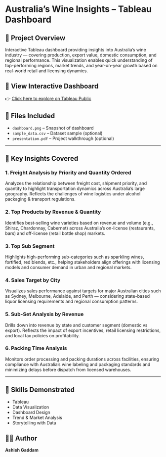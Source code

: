 # Australia’s Wine Insights – Tableau Dashboard

## 🍷 Project Overview
Interactive Tableau dashboard providing insights into Australia’s wine industry — covering production, export value, domestic consumption, and regional performance. This visualization enables quick understanding of top-performing regions, market trends, and year-on-year growth based on real-world retail and licensing dynamics.

## 🔗 View Interactive Dashboard
👉 [Click here to explore on Tableau Public](https://public.tableau.com/views/AustraliasWineInsightsDashboard_17551786639340/AustraliasWineInsightsDashboard?:language=en-US&:sid=&:redirect=auth&:display_count=n&:origin=viz_share_link)


## 📁 Files Included
- `dashboard.png` – Snapshot of dashboard  
- `sample_data.csv` – Dataset sample (optional)  
- `presentation.pdf` – Project walkthrough (optional)  

---

## 📌 Key Insights Covered

### 1. Freight Analysis by Priority and Quantity Ordered
Analyzes the relationship between freight cost, shipment priority, and quantity to highlight transportation dynamics across Australia’s large geography. Reflects the challenges of wine logistics under alcohol packaging & transport regulations.

### 2. Top Products by Revenue & Quantity
Identifies best-selling wine varieties based on revenue and volume (e.g., Shiraz, Chardonnay, Cabernet) across Australia’s on-license (restaurants, bars) and off-license (retail bottle shop) markets.

### 3. Top Sub Segment
Highlights high-performing sub-categories such as sparkling wines, fortified, red blends, etc., helping stakeholders align offerings with licensing models and consumer demand in urban and regional markets.

### 4. Sales Target by City
Visualizes sales performance against targets for major Australian cities such as Sydney, Melbourne, Adelaide, and Perth — considering state-based liquor licensing requirements and regional consumption patterns.

### 5. Sub-Set Analysis by Revenue
Drills down into revenue by state and customer segment (domestic vs export). Reflects the impact of export incentives, retail licensing restrictions, and local tax policies on profitability.

### 6. Packing Time Analysis
Monitors order processing and packing durations across facilities, ensuring compliance with Australia’s wine labeling and packaging standards and minimizing delays before dispatch from licensed warehouses.

---

## 🧠 Skills Demonstrated
- Tableau  
- Data Visualization  
- Dashboard Design  
- Trend & Market Analysis  
- Storytelling with Data  

## 👨‍💻 Author
**Ashish Gaddam**
